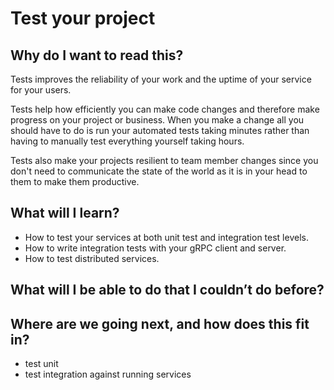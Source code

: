 # Test your project

## Why do I want to read this?

Tests improves the reliability of your work and the uptime of your service for your users.

Tests help how efficiently you can make code changes and therefore make progress on your project or business. When you make a change all you should have to do is run your automated tests taking minutes rather than having to manually test everything yourself taking hours.

Tests also make your projects resilient to team member changes since you don't need to communicate the state of the world as it is in your head to them to make them productive.

## What will I learn?

- How to test your services at both unit test and integration test levels.
- How to write integration tests with your gRPC client and server.
- How to test distributed services.

## What will I be able to do that I couldn’t do before?

## Where are we going next, and how does this fit in?

- test unit
- test integration against running services
